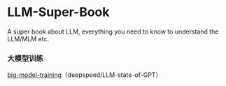 # LLM-Super-Book
A super book about LLM, everything you need to know to understand the LLM/MLM etc.  


### 大模型训练  
[big-model-training](https://techdiylife.github.io/big-model-training/deepspeed/LLM-state-of-GPT.html)（deepspeed/LLM-state-of-GPT）

